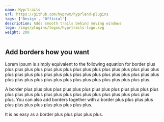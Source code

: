 ```yaml
---
name: Hyprtrails
url: https://github.com/hyprwm/hyprland-plugins
tags: ['Design', 'Official']
description: Adds smooth trails behind moving windows
logo: /imgs/plugins/logos/hyprtrails-logo.svg
weight: 200
---
```


## Add borders how you want

Lorem Ipsum is simply equivalent to the following equation for border plus plus plus plus plus plus plus plus plus plus plus plus plus plus plus plus plus plus plus plus plus plus plus plus plus plus plus plus plus plus plus plus plus plus plus plus plus plus plus plus plus plus plus plus plus plus plus plus.

A border plus plus plus plus plus plus plus plus plus plus plus plus plus plus plus plus plus plus plus plus plus plus plus plus plus plus plus plus plus plus.
You can also add borders together with a border plus plus plus plus plus plus plus plus plus plus plus plus plus.

It is as easy as a border plus plus plus plus plus.
